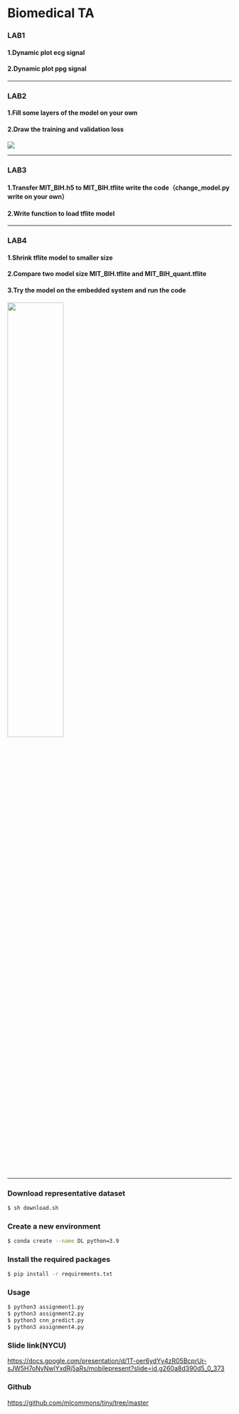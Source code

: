 # Biomedical TA

### LAB1 
#### 1.Dynamic plot ecg signal 
#### 2.Dynamic plot ppg signal

-------------------------------------------------------------------------------------------------------------------------------------------
### LAB2 
#### 1.Fill some layers of the model on your own
#### 2.Draw the training and validation loss
![](https://drive.google.com/u/2/uc?id=1TLUkFnfZUyaOOd_AMm_YAN70kCz2YZxu&export=download)

-------------------------------------------------------------------------------------------------------------------------------------------
### LAB3 
#### 1.Transfer MIT_BIH.h5 to MIT_BIH.tflite write the code（change_model.py write on your own）
#### 2.Write function to load tflite model

-------------------------------------------------------------------------------------------------------------------------------------------
### LAB4 
#### 1.Shrink tflite model to smaller size 
#### 2.Compare two model size MIT_BIH.tflite and MIT_BIH_quant.tflite
#### 3.Try the model on the embedded system and run the code
<!-- ![](https://drive.google.com/u/2/uc?id=1aBxOBEFG0VTbf5kTwyeSXopGHOxQ39M7&export=download) -->
<img src="https://drive.google.com/u/2/uc?id=1aBxOBEFG0VTbf5kTwyeSXopGHOxQ39M7&export=download" width="50%">

-------------------------------------------------------------------------------------------------------------------------------------------

### Download representative dataset
```bash
$ sh download.sh
```
### Create a new environment
```bash
$ conda create --name DL python=3.9
```
### Install the required packages
```bash
$ pip install -r requirements.txt
```
### Usage 
```bash
$ python3 assignment1.py
$ python3 assignment2.py
$ python3 cnn_predict.py
$ python3 assignment4.py
```
### Slide link(NYCU)
https://docs.google.com/presentation/d/1T-oer6ydYy4zR05BcprUr-sJW5H7oNyNwlYxdRj5aRs/mobilepresent?slide=id.g260a8d390d5_0_373
### Github
https://github.com/mlcommons/tiny/tree/master
